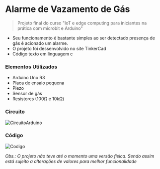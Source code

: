 # Alarme de Vazamento de Gás
>Projeto final do curso "IoT e edge computing para iniciantes na prática com microbit e Arduino"
* Seu funcionamento é bastante simples ao ser detectado presença de gás é acionado um alarme. 
* O projeto foi dessenvolvido no site TinkerCad
* Código texto em linguagem c
### Elementos Utilizados
* Arduino Uno R3
* Placa de ensaio pequena
* Piezo
* Sensor de gás
* Resistores (100Ω  e 10kΩ)
### Circuito 
![CircuitoArduino](https://user-images.githubusercontent.com/106416909/192107322-2c667583-e1ba-4331-a961-4f2fe796dd55.png)
### Código
![Codigo](https://user-images.githubusercontent.com/106416909/192107925-479f1cc5-5c35-4677-bb0a-1ba3d7b42522.png)

_Obs.: O projeto não teve até o momento uma versão fisica. Sendo assim está sujeito a alterações de valores para melhor funcionalidade_
